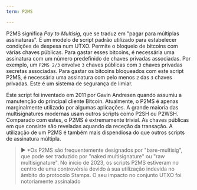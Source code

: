 ```yaml
---
term: P2MS

---
```

P2MS significa *Pay to Multisig*, que se traduz em "pagar para múltiplas assinaturas". É um modelo de script padrão utilizado para estabelecer condições de despesa num UTXO. Permite o bloqueio de bitcoins com várias chaves públicas. Para gastar esses bitcoins, é necessária uma assinatura com um número predefinido de chaves privadas associadas. Por exemplo, um `P2MS 2/3` envolve `3` chaves públicas com `3` chaves privadas secretas associadas. Para gastar os bitcoins bloqueados com este script P2MS, é necessária uma assinatura com pelo menos `2` das `3` chaves privadas. Este é um sistema de segurança de limiar.

Este script foi inventado em 2011 por Gavin Andresen quando assumiu a manutenção do principal cliente Bitcoin. Atualmente, o P2MS é apenas marginalmente utilizado por algumas aplicações. A grande maioria das multisignatures modernas usam outros scripts como P2SH ou P2WSH. Comparado com estes, o P2MS é extremamente trivial. As chaves públicas em que consiste são reveladas aquando da receção da transação. A utilização de um P2MS é também mais dispendiosa do que outros scripts de assinatura múltipla.

> ► *Os P2MS são frequentemente designados por "bare-multisig", que pode ser traduzido por "naked multisignature" ou "raw multisignature". No início de 2023, os scripts P2MS estiveram no centro de uma controvérsia devido à sua utilização indevida no âmbito do protocolo Stamps. O seu impacto no conjunto UTXO foi notoriamente assinalado